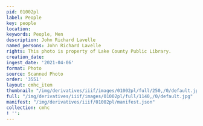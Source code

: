 ```yaml
---
pid: 01002pl
label: People
key: people
location: 
keywords: People, Men
description: John Richard Lavelle
named_persons: John Richard Lavelle
rights: This photo is property of Lake County Public Library.
creation_date: 
ingest_date: '2021-04-06'
format: Photo
source: Scanned Photo
order: '3551'
layout: cmhc_item
thumbnail: "/img/derivatives/iiif/images/01002pl/full/250,/0/default.jpg"
full: "/img/derivatives/iiif/images/01002pl/full/1140,/0/default.jpg"
manifest: "/img/derivatives/iiif/01002pl/manifest.json"
collection: cmhc
! '': 
---
```

